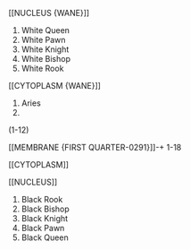 

[[NUCLEUS {WANE}]]
1. White Queen
2. White Pawn
3. White Knight
4. White Bishop
5. White Rook

[[CYTOPLASM {WANE}]]
1. Aries 
2. 
(1-12)



[[MEMBRANE {FIRST QUARTER-0291}]]-+
1-18

[[CYTOPLASM]]

[[NUCLEUS]]
1. Black Rook
2. Black Bishop
3. Black Knight
4. Black Pawn
5. Black Queen


